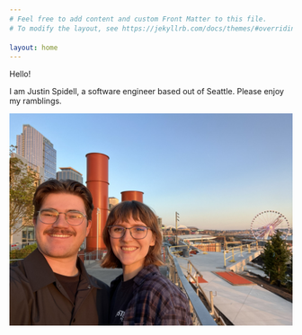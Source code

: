 ```yaml
---
# Feel free to add content and custom Front Matter to this file.
# To modify the layout, see https://jekyllrb.com/docs/themes/#overriding-theme-defaults

layout: home
---
```


Hello!

I am Justin Spidell, a software engineer based out of Seattle. Please enjoy my ramblings.

![A picture of me and my fiance](/assets/images/IMG_2147.JPEG "Justin and Kaitlin")
